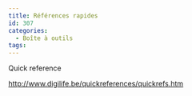 ```yaml
---
title: Références rapides
id: 307
categories:
  - Boîte à outils
tags:
---
```


Quick reference

http://www.digilife.be/quickreferences/quickrefs.htm